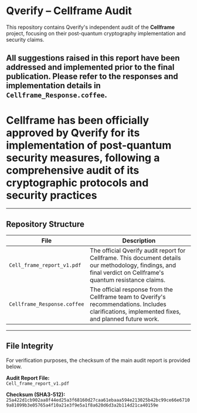 # Qverify – Cellframe Audit

This repository contains Qverify's independent audit of the **Cellframe** project, focusing on their post-quantum cryptography implementation and security claims.
## All suggestions raised in this report have been addressed and implemented prior to the final publication. Please refer to the responses and implementation details in `Cellframe_Response.coffee`.

# Cellframe has been officially approved by Qverify for its implementation of post-quantum security measures, following a comprehensive audit of its cryptographic protocols and security practices

---

## Repository Structure

| File | Description |
|------|-------------|
| `Cell_frame_report_v1.pdf` | The official Qverify audit report for Cellframe. This document details our methodology, findings, and final verdict on Cellframe's quantum resistance claims. |
| `Cellframe_Response.coffee` | The official response from the Cellframe team to Qverify's recommendations. Includes clarifications, implemented fixes, and planned future work. |

---

## File Integrity

For verification purposes, the checksum of the main audit report is provided below.

**Audit Report File:**  
`Cell_frame_report_v1.pdf`  

**Checksum (SHA3-512):**
`25a422d1cb902aa8f44ed25a3f68160d27caa61ebaaa594e213025b42bc99ce66e67109a81099b3e05765a4f10a21e3f9e5a1f8a620d6d3a2b114d21ca40159e`
